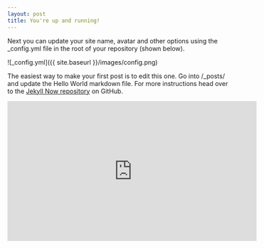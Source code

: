 ```yaml
---
layout: post
title: You're up and running!
---
```


Next you can update your site name, avatar and other options using the _config.yml file in the root of your repository (shown below).

![_config.yml]({{ site.baseurl }}/images/config.png)

The easiest way to make your first post is to edit this one. Go into /_posts/ and update the Hello World markdown file. For more instructions head over to the [Jekyll Now repository](https://github.com/barryclark/jekyll-now) on GitHub. 

<iframe width="560" height="315" src="https://www.youtube.com/embed/RbkfXJ3gjLk" frameborder="0" allow="autoplay; encrypted-media" allowfullscreen></iframe>

